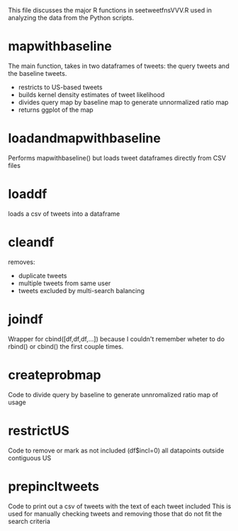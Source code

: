This file discusses the major R functions in seetweetfnsVVV.R used in analyzing the data from the Python scripts.

mapwithbaseline
===============
The main function, takes in two dataframes of tweets: the query tweets and the baseline tweets.
* restricts to US-based tweets
* builds kernel density estimates of tweet likelihood
* divides query map by baseline map to generate unnormalized ratio map
* returns ggplot of the map

loadandmapwithbaseline
===============
Performs mapwithbaseline() but loads tweet dataframes directly from CSV files

loaddf
===============
loads a csv of tweets into a dataframe

cleandf
===============
removes:
* duplicate tweets
* multiple tweets from same user
* tweets excluded by multi-search balancing

joindf
===============
Wrapper for cbind([df,df,df,...]) because I couldn't remember wheter to do rbind() or cbind() the first couple times.

createprobmap
===============
Code to divide query by baseline to generate unnromalized ratio map of usage

restrictUS
===============
Code to remove or mark as not included (df$incl=0) all datapoints outside contiguous US

prepincltweets
===============
Code to print out a csv of tweets with the text of each tweet included
This is used for manually checking tweets and removing those that do not fit the search criteria
